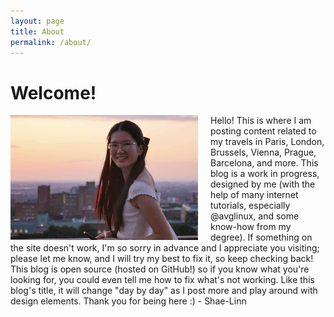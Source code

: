 ```yaml
---
layout: page
title: About
permalink: /about/
---
```


# Welcome!
<img align = "left" src="/docs/assets/images/headshot.jpg" width="300" height="200" style="margin-right: 20px;" alt = "Shae-Linn smiling in front of a sunset">
Hello! This is where I am posting content related to my travels in Paris, London, Brussels, Vienna, Prague, Barcelona, and more. This blog is a work in progress, designed by me (with the help of many internet tutorials, especially @avglinux, and some know-how from my degree). If something on the site doesn't work, I'm so sorry in advance and I appreciate you visiting; please let me know, and I will try my best to fix it, so keep checking back! This blog is open source (hosted on GitHub!) so if you know what you're looking for, you could even tell me how to fix what's not working. Like this blog's title, it will change "day by day" as I post more and play around with design elements. Thank you for being here :) - Shae-Linn
